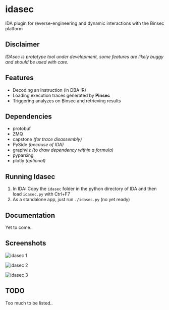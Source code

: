 # idasec

IDA plugin for reverse-engineering and dynamic interactions with the Binsec platform

## Disclaimer

*IDAsec is prototype tool under development, some features are likely buggy and should be used with care.*

## Features

* Decoding an instruction (in DBA IR)
* Loading execution traces generated by **Pinsec**
* Triggering analyzes on Binsec and retrieving results

## Dependencies

* protobuf
* ZMQ
* capstone *(for trace disassembly)*
* PySide   *(because of IDA)*
* graphviz *(to draw dependency within a formula)*
* pyparsing
* plotly   *(optional)*

## Running Idasec

1. In IDA: Copy the `idasec` folder in the python directory of IDA and then load `idasec.py` with Ctrl+F7
2. As a standalone app, just run `./idasec.py` (no yet ready)

## Documentation

Yet to come..

## Screenshots

![idasec 1](https://raw.github.com/RobinDavid/idasec/master/screenshot/idasec1.png)

![idasec 2](https://raw.github.com/RobinDavid/idasec/master/screenshot/idasec2.png)

![idasec 3](https://raw.github.com/RobinDavid/idasec/master/screenshot/idasec3.png)

## TODO

Too much to be listed..
